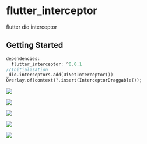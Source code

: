 # flutter_interceptor

flutter dio interceptor

## Getting Started


```dart
dependencies:
  flutter_interceptor: ^0.0.1
//Initialization
_dio.interceptors.add(UiNetInterceptor())
Overlay.of(context)?.insert(InterceptorDraggable());
```

![](art/1.png)

![](art/2.png)

![](art/3.png)

![](art/4.png)

![](art/5.png)

